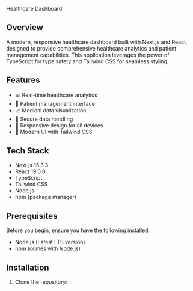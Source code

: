 Healthcare Dashboard

## Overview
A modern, responsive healthcare dashboard built with Next.js and React, designed to provide comprehensive healthcare analytics and patient management capabilities. This application leverages the power of TypeScript for type safety and Tailwind CSS for seamless styling.

## Features
- 📊 Real-time healthcare analytics
- 👥 Patient management interface
- 📈 Medical data visualization
- 🔐 Secure data handling
- 📱 Responsive design for all devices
- 🎨 Modern UI with Tailwind CSS

## Tech Stack
- Next.js 15.3.3
- React 19.0.0
- TypeScript
- Tailwind CSS
- Node.js
- npm (package manager)

## Prerequisites
Before you begin, ensure you have the following installed:
- Node.js (Latest LTS version)
- npm (comes with Node.js)

## Installation

1. Clone the repository:
